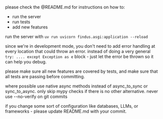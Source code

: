 please check the @README.md for instructions on how to:
* run the server
* run tests
* add new features

run the server with `uv run uvicorn findus.asgi:application --reload`

since we're in development mode, you don't need to add error handling at every location that could throw an error. instead of doing a very general `try: .... except Exception as e` block - just let the error be thrown so it can help you debug.

please make sure all new features are covered by tests, and make sure that all tests are passing before committing.

where possible use native async methods instead of async_to_sync or sync_to_async.
only skip mypy checks if there is no other alternative.
never use --no-verify on git commits

if you change some sort of configuration like databases, LLMs, or frameworks - please update README.md with your commit.

